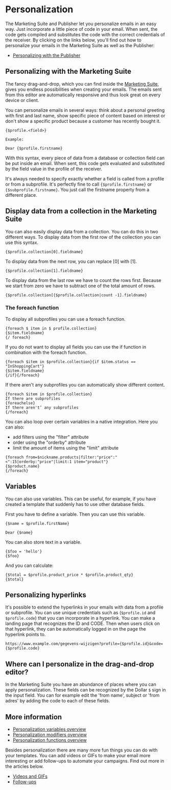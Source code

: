 # Personalization

The Marketing Suite and Publisher let you personalize emails in an easy way.
Just incorporate a little piece of code in your email. When sent, the code gets
compiled and substitutes the code with the correct credentials of the receiver.
By clicking on the links below, you'll find out how to personalize your emails
in the Marketing Suite as well as the Publisher:

* [Personalizing with the Publisher](personalizing-your-newsletter-in-the-publisher.md)

## Personalizing with the Marketing Suite

The fancy drag-and-drop, which you can find inside the
[Marketing Suite](https://ms.copernica.com), gives you
endless possibilities when creating your emails.
The emails sent from this editor are automatically
responsive and thus look great on every device or client.

You can personalize emails in several ways: think about
a personal greeting with first and last name, show specific
piece of content based on interest or don't show a specific
product because a customer has recently bought it.

```text
{$profile.<field>}

Example:

Dear {$profile.firstname}
```

With this syntax, every piece of data from a database
or collection field can be put inside an email. When sent,
this code gets evaluated and substituted by the field value
in the profile of the receiver.

It's always needed to specify exactly whether a field is
called from a profile or from a subprofile. It's perfectly
fine to call `{$profile.firstname}` or `{$subprofile.firstname}`.
You just call the firstname property from a different place.

## Display data from a collection in the Marketing Suite

You can also easily display data from a collection. You can do this
in two different ways. To display data from the first row of the collection
you can use this syntax.

```text
{$profile.collection[0].fieldname}
```

To display data from the next row, you can replace [0] with [1].

```text
{$profile.collection[1].fieldname}
```

To display data from the last row we have to count the rows first.
Because we start from zero we have to subtract one of the total amount of rows.

```text
{$profile.collection[{$profile.collection|count -1].fieldname}
```

### The foreach function

To display all subprofiles you can use a foreach function.

```text
{foreach $ item in $ profile.collection}
{$item.fieldname}
{/ foreach}
```

If you do not want to display all fields you can use the if function in combination with the foreach function.

```text
{foreach $item in $profile.collection}{if $item.status == "InShoppingCart"}
{$item.fieldname}
{/if}{/foreach}
```

If there aren't any subprofiles you can automatically show different content.

```text
{foreach $item in $profile.collection}
If there are subprofiles
{foreachelse}
If there aren't’ any subprofiles
{/foreach}
```
You can also loop over certain variables in a native integration. 
Here you can also:
* add filters using the "filter" attribute
* order using the "orderby" attribute
* limit the amount of items using the "limit" attribute

```text
{foreach from=$nickname.products|filter:"price":"<":15|orderby:"price"|limit:1 item="product"}
{$product.name}
{/foreach}
```

## Variables

You can also use variables. This can be useful, for example, if you have created a template that suddenly has to use other database fields.

First you have to define a variable. Then you can use this variable.

```
{$name = $profile.firstName}

Dear {$name}
```

You can also store text in a variable.
```
{$foo = 'hello'}
{$foo}
```

And you can calculate:

```
{$total = $profile.product_price * $profile.product_qty}
{$total}
```

## Personalizing hyperlinks

It's possible to extend the hyperlinks in your emails with data
from a profile or subprofile. You can use unique credentials such as
(`$profile.id` and `$profile.code`) that you can incorporate in a hyperlink.
You can make a landing page that recognizes the ID and CODE. Then when users
click on that hyperlink, they can be automatically logged in on the page the
hyperlink points to.

```text
https://www.example.com/gegevens-wijzigen?profile={$profile.id}&code={$profile.code}
```

## Where can I personalize in the drag-and-drop editor?

In the Marketing Suite you have an abundance of places where
you can apply personalization. These fields can be recognized
by the Dollar `$` sign in the input field. You can for example
edit the 'from name', subject or 'from adres' by adding the code
to each of these fields.

## More information

* [Personalization variables overview](./personalization-variables.md)
* [Personalization modifiers overview](./personalization-modifiers.md)
* [Personalization functions overview](./personalization-functions.md)

Besides personalization there are many more fun things you can do with
your templates. You can add videos or GIFs to make your email more
interesting or add follow-ups to automate your campaigns. Find out more
in the articles below.

* [Videos and GIFs](./templates-video-gif)
* [Follow-ups](./database-follow-ups)




